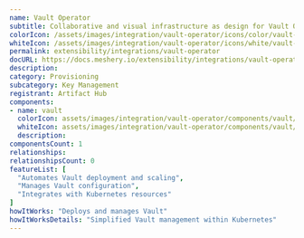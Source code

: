 ```yaml
---
name: Vault Operator
subtitle: Collaborative and visual infrastructure as design for Vault Operator
colorIcon: /assets/images/integration/vault-operator/icons/color/vault-operator-color.svg
whiteIcon: /assets/images/integration/vault-operator/icons/white/vault-operator-white.svg
permalink: extensibility/integrations/vault-operator
docURL: https://docs.meshery.io/extensibility/integrations/vault-operator
description: 
category: Provisioning
subcategory: Key Management
registrant: Artifact Hub
components: 
- name: vault
  colorIcon: assets/images/integration/vault-operator/components/vault/icons/color/vault-color.svg
  whiteIcon: assets/images/integration/vault-operator/components/vault/icons/white/vault-white.svg
  description: 
componentsCount: 1
relationships: 
relationshipsCount: 0
featureList: [
  "Automates Vault deployment and scaling",
  "Manages Vault configuration",
  "Integrates with Kubernetes resources"
]
howItWorks: "Deploys and manages Vault"
howItWorksDetails: "Simplified Vault management within Kubernetes"
---
```

